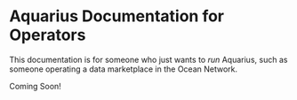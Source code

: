 # Aquarius Documentation for Operators

This documentation is for someone who just wants to _run_ Aquarius, such as someone operating a data marketplace in the Ocean Network.

Coming Soon!
